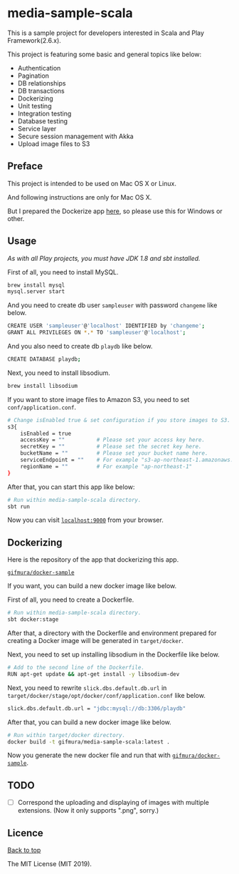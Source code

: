# media-sample-scala

This is a sample project for developers interested in Scala and Play Framework(2.6.x).

This project is featuring some basic and general topics like below:

* Authentication
* Pagination
* DB relationships
* DB transactions
* Dockerizing
* Unit testing
* Integration testing
* Database testing
* Service layer
* Secure session management with Akka
* Upload image files to S3

## Preface

This project is intended to be used on Mac OS X or Linux.

And following instructions are only for Mac OS X.

But I prepared the Dockerize app [here](https://github.com/gifmura/docker-sample), so please use this for Windows or other.

## Usage

*As with all Play projects, you must have JDK 1.8 and sbt installed.*

First of all, you need to install MySQL.

```bash
brew install mysql
mysql.server start
```

And you need to create db user `sampleuser` with password `changeme` like below.

```bash
CREATE USER 'sampleuser'@'localhost' IDENTIFIED by 'changeme';
GRANT ALL PRIVILEGES ON *.* TO 'sampleuser'@'localhost';
```

And you also need to create db `playdb` like below.

```bash
CREATE DATABASE playdb;
```

Next, you need to install libsodium.

```bash
brew install libsodium
```

If you want to store image files to Amazon S3, you need to set `conf/application.conf`.

```bash
# Change isEnabled true & set configuration if you store images to S3.
s3{
    isEnabled = true
    accessKey = ""          # Please set your access key here.
    secretKey = ""          # Please set the secret key here.
    bucketName = ""         # Please set your bucket name here.
    serviceEndpoint = ""    # For example "s3-ap-northeast-1.amazonaws.com"
    regionName = ""         # For example "ap-northeast-1"
}
```

After that, you can start this app like below:

```bash
# Run within media-sample-scala directory.
sbt run
```

Now you can visit [`localhost:9000`](http://localhost:9000) from your browser.

## Dockerizing

Here is the repository of the app that dockerizing this app.

[`gifmura/docker-sample`](https://github.com/gifmura/docker-sample)

If you want, you can build a new docker image like below.

First of all, you need to create a Dockerfile.

```bash
# Run within media-sample-scala directory.
sbt docker:stage
```
After that, a directory with the Dockerfile and environment prepared for creating a Docker image will be generated in `target/docker`.

Next, you need to set up installing libsodium in the Dockerfile like below.

```bash
# Add to the second line of the Dockerfile.
RUN apt-get update && apt-get install -y libsodium-dev
```

Next, you need to rewrite `slick.dbs.default.db.url` in `target/docker/stage/opt/docker/conf/application.conf` like below.

```bash
slick.dbs.default.db.url = "jdbc:mysql://db:3306/playdb"
```

After that, you can build a new docker image like below.

```bash
# Run within target/docker directory.
docker build -t gifmura/media-sample-scala:latest .
```

Now you generate the new docker file and run that with [`gifmura/docker-sample`](https://github.com/gifmura/docker-sample).

## TODO

- [ ] Correspond the uploading and displaying of images with multiple extensions. (Now it only supports ".png", sorry.)

## Licence

<a href="#media-sample-scala">Back to top</a>

The MIT License (MIT 2019).
